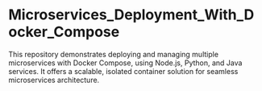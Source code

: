 # Microservices_Deployment_With_Docker_Compose
This repository demonstrates deploying and managing multiple microservices with Docker Compose, using Node.js, Python, and Java services. It offers a scalable, isolated container solution for seamless microservices architecture.
